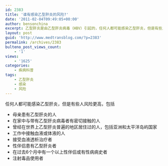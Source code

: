 ```yaml
---
id: 2383
title: '谁有感染乙型肝炎的风险?'
date: '2011-02-04T09:49:05+00:00'
author: bensonchina
excerpt: 乙型肝炎是由乙型肝炎病毒（HBV）引起的，任何人都可能感染乙型肝炎，但是有些人风险更高。
layout: post
guid: 'http://www.medtransblog.com/?p=2383'
permalink: /archives/2383
bulteno_post_views_count:
    - '1'
views:
    - '1625'
categories:
    - 疾病科普
tags:
    - 乙型肝炎
    - 感染
    - 风险
---
```


任何人都可能感染乙型肝炎，但是有些人风险更高，包括

- 母亲患有乙型肝炎的人
- 在家中与带有乙型肝炎病毒者有密切接触的人
- 曾经在世界上乙型肝炎普遍的地区居住过的人，包括亚洲和太平洋岛屿国家
- 工作中接触血液或体液的人
- 接受血液透析治疗者
- 性伴侣患有乙型肝炎者
- 在过去6个月中有一个以上性伴侣或有性病病史者
- 注射毒品使用者